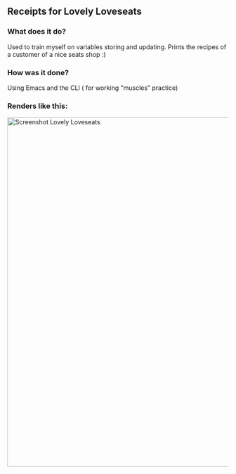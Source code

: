 ## Receipts for Lovely Loveseats

### What does it do?
Used to train myself on variables storing and updating. Prints the recipes of a customer of a nice seats shop :)

### How was it done?
Using Emacs and the CLI ( for working "muscles" practice)

### Renders like this:
<img width="796" alt="Screenshot Lovely Loveseats" src="~/Documents/Gities/Receipts_for_Lovely_Loveseats/pic.png">

